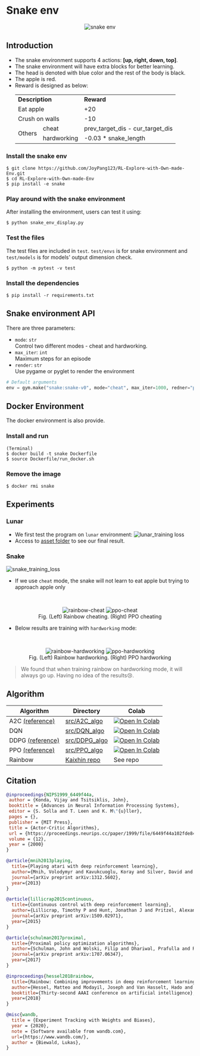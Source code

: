 # Snake env

<p align="center">
  <img alt="snake env" src="assets/snake.gif"/>
</p>

## Introduction

* The snake environment supports 4 actions: **[up, right, down, top]**.
* The snake environment will have extra blocks for better learning.
* The head is denoted with blue color and the rest of the body is black.
* The apple is red.
* Reward is designed as below:
  <table>
    <tr>
        <td colspan="2"><strong>Description</strong></td>
        <td><strong>Reward</strong></td>
    </tr>
    <tr>
        <td colspan="2">Eat apple</td>
        <td>+20</td>
    </tr>
    <tr>
        <td colspan="2">Crush on walls</td>
        <td>-10</td>
    </tr>
    <tr>
        <td rowspan="2">Others</td>
        <td>cheat</td>
        <td>prev_target_dis - cur_target_dis</td>
    </tr>
    <tr>
        <td>hardworking</td>
        <td>-0.03 * snake_length</td>
    </tr>
  </table>

### Install the snake env

```shell
$ git clone https://github.com/JoyPang123/RL-Explore-with-Own-made-Env.git
$ cd RL-Explore-with-Own-made-Env
$ pip install -e snake
```

### Play around with the snake environment

After installing the environment, users can test it using:

```shell
$ python snake_env_display.py
```

### Test the files

The test files are included in `test`. `test/envs` is for snake environment and `test/models` is for models' output dimension check.

```shell
$ python -m pytest -v test
```

### Install the dependencies

```shell
$ pip install -r requirements.txt
```

## Snake environment API
There are three parameters:
* `mode`: `str`   
  Control two different modes - cheat and hardworking.
* `max_iter`: `int`  
  Maximum steps for an episode
* `render`: `str`  
  Use pygame or pyglet to render the environment

```python
# Default arguments
env = gym.make("snake:snake-v0", mode="cheat", max_iter=1000, redner="pyglet")
```
## Docker Environment

The docker environment is also provide.

### Install and run

```shell
(Terminal)
$ docker build -t snake Dockerfile
$ source Dockerfile/run_docker.sh
```

### Remove the image

```shell
$ docker rmi snake
```


## Experiments

### Lunar
* We first test the program on `lunar` environment:
![lunar_training loss](assets/lunar_RL.png)
* Access to [asset folder](assets/lunar) to see our final result.


### Snake
![snake_training_loss](assets/snake_RL.png)
* If we use `cheat` mode, the snake will not learn to eat apple but trying to approach apple only

<br/>
<p align="center">
  <img alt="rainbow-cheat" src="assets/snake/rainbow-cheat.gif" />
  <img alt="ppo-cheat" src="assets/snake/PPO-cheat.gif" />
  <br>Fig. (Left) Rainbow cheating. (Right) PPO cheating
</p>

* Below results are training with `hardworking` mode:
<br/>
<p align="center">
  <img alt="rainbow-hardworking" src="assets/snake/Rainbow-hardworking.gif" />
  <img alt="ppo-hardworking" src="assets/snake/PPO-hardworking.gif" />
  <br>Fig. (Left) Rainbow hardworking. (Right) PPO hardworking
</p>

> We found that when training rainbow on hardworking mode, it will always go up. Having no idea of the results😢.


## Algorithm

| Algorithm                                                                                 | Directory                                          | Colab                                                                                                                                                                                                      |
|-------------------------------------------------------------------------------------------|----------------------------------------------------|------------------------------------------------------------------------------------------------------------------------------------------------------------------------------------------------------------|
| A2C [(reference)](https://github.com/ikostrikov/pytorch-a2c-ppo-acktr-gail)               | [src/A2C_algo](src/A2C_algo)                       | [![Open In Colab](https://colab.research.google.com/assets/colab-badge.svg)](https://colab.research.google.com/github/JoyPang123/RL-Explore-with-Own-made-Env/blob/main/src/A2C_algo/A2C.ipynb)            |
| DQN                                                                                       | [src/DQN_algo](src/DQN_algo)                       | [![Open In Colab](https://colab.research.google.com/assets/colab-badge.svg)](https://colab.research.google.com/github/JoyPang123/RL-Explore-with-Own-made-Env/blob/main/src/DQN_algo/DQN.ipynb)            |
| DDPG [(reference)](https://github.com/LxzGordon/Deep-Reinforcement-Learning-with-pytorch) | [src/DDPG_algo](src/DDPG_algo)                     | [![Open In Colab](https://colab.research.google.com/assets/colab-badge.svg)](https://colab.research.google.com/github/JoyPang123/RL-Explore-with-Own-made-Env/blob/main/src/DDPG_algo/DDPG_Discrete.ipynb) |
| PPO [(reference)](https://github.com/nikhilbarhate99/PPO-PyTorch)                         | [src/PPO_algo](src/PPO_algo)                       | [![Open In Colab](https://colab.research.google.com/assets/colab-badge.svg)](https://colab.research.google.com/github/JoyPang123/RL-Explore-with-Own-made-Env/blob/main/src/PPO_algo/PPO.ipynb)            |
| Rainbow                                                                                   | [Kaixhin repo](https://github.com/Kaixhin/Rainbow) | See repo                                                                                                                                                                                                   |


## Citation
```bib
@inproceedings{NIPS1999_6449f44a,
 author = {Konda, Vijay and Tsitsiklis, John},
 booktitle = {Advances in Neural Information Processing Systems},
 editor = {S. Solla and T. Leen and K. M\"{u}ller},
 pages = {},
 publisher = {MIT Press},
 title = {Actor-Critic Algorithms},
 url = {https://proceedings.neurips.cc/paper/1999/file/6449f44a102fde848669bdd9eb6b76fa-Paper.pdf},
 volume = {12},
 year = {2000}
}

@article{mnih2013playing,
  title={Playing atari with deep reinforcement learning},
  author={Mnih, Volodymyr and Kavukcuoglu, Koray and Silver, David and Graves, Alex and Antonoglou, Ioannis and Wierstra, Daan and Riedmiller, Martin},
  journal={arXiv preprint arXiv:1312.5602},
  year={2013}
}

@article{lillicrap2015continuous,
  title={Continuous control with deep reinforcement learning},
  author={Lillicrap, Timothy P and Hunt, Jonathan J and Pritzel, Alexander and Heess, Nicolas and Erez, Tom and Tassa, Yuval and Silver, David and Wierstra, Daan},
  journal={arXiv preprint arXiv:1509.02971},
  year={2015}
}

@article{schulman2017proximal,
  title={Proximal policy optimization algorithms},
  author={Schulman, John and Wolski, Filip and Dhariwal, Prafulla and Radford, Alec and Klimov, Oleg},
  journal={arXiv preprint arXiv:1707.06347},
  year={2017}
}

@inproceedings{hessel2018rainbow,
  title={Rainbow: Combining improvements in deep reinforcement learning},
  author={Hessel, Matteo and Modayil, Joseph and Van Hasselt, Hado and Schaul, Tom and Ostrovski, Georg and Dabney, Will and Horgan, Dan and Piot, Bilal and Azar, Mohammad and Silver, David},
  booktitle={Thirty-second AAAI conference on artificial intelligence},
  year={2018}
}

@misc{wandb,
  title = {Experiment Tracking with Weights and Biases},
  year = {2020},
  note = {Software available from wandb.com},
  url={https://www.wandb.com/},
  author = {Biewald, Lukas},
}
```